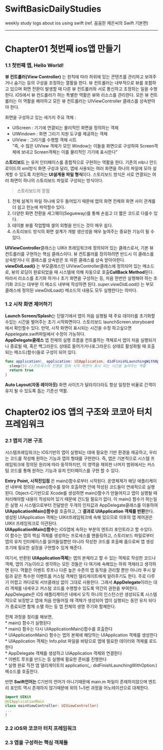 # SwiftBasicDailyStudies
weekly study logs about ios using swift (ref. 꼼꼼한 재은씨의 Swift 기본편)

--------
# Chapter01 첫번째 ios앱 만들기
### 1.1 첫번째 앱, Hello World!  
   **뷰 컨트롤러(View Controller)** 는 원칙에 따라 하위에 있는 콘텐츠를 관리하고 보여주거나 숨기는 등의 구성을 조정하는 열활을 한다. 뷰 컨트롤러는 내부적으로 뷰를 포함하고 있으며 화면 전환이 발생할 때 다른 뷰 컨트롤러와 서로 통신하고 조정하는 일을 수행한다. iOS에서 뷰 컨드롤러가 하는 특별한 역활은 뷰와 리소스를 관리한다. 모든 뷰 컨트롤러는 이 역활을 해야하고 모든 뷰 컨트롤러는 UIViewController 클래스를 상속받아야 한다.   
   
   화면을 구성하고 있는 세가지 주요 객체 :  
   * UIScreen : 기기에 연결되는 물리적인 화면을 정의하는 객체
   * UIWindown : 화면 그리기 지원 도구를 제공하는 객체
   * UIView : 그리기를 수행할 객체 시트  
   "즉, 수 많은 UIView 객체가 모인 Window는 이들을 화면으로 구성하여 Screen객체에 보내고 Screen객체는 이를 물리적인 기기에 표시한다"  
   
   **스토리보드** 는 유저 인터페이스를 종합적으로 구현하는 역활을 한다. 기존의 nib나 안드로이드의 xml방식 화면 구성과 달리, 앱에 사용되는 여러 화면을 하나의 파일에 모아 설계할  수 있도록 지원하는 **UI설계용 파일 형식**이다. 스토리보드 방식은 서로 연결되는 여러 화면이 하나의 스토리보드 파일로 구성되는 방식이다.   
   > 스토리보드의 장점
   1. 전체 설계가 파일 하나에 모두 들어있기 때문에 앱의 화면 전체와 화면 사이 관계를 더 쉽고 한눈에 파악할수 있다. 
   2. 다양한 화면 전환을 세그웨이(Segueway)를 통해 손쉽고 더 짧은 코드로 다를수 있다. 
   3. 테이블 뷰를 작업할때 셀의 외형을 만드는 것이 매우 쉽다.
   4. 스토리보드 방식의 화면 설계가 개발 생산성을 매우 높여주는 중요한 기능이 될 수 있다.   
   
   **UIViewController**클래스는 UIKit 프레임워크에 정의되어 있는 클래스로서, 기본 뷰 컨트롤러를 구현하는 핵심 클래스이다. 뷰 컨트롤러를 정의하려면 반드시 이 클래스를 상속받거나 이 클래스를 상속받은 또 따른 클래스를 상속 받아야한다.   
   **viewDidLoad()** 는 부모클래스인 UIViewController클래스에 정의되어 있는 메소드로, 뷰의 로딩이 완료되었을 때 시스템에 의해 자동으로 호출**CallBack Method**된다. 따라서 리소스를 초기화 하거나 초기 화면을 구성하는 등, 처음 한번만 실행해야 하는 초기화 코드는 대부분 이 메소드 내부에 작성하면 된다. *super.viewDidLoad()* 는 부모 클래스에 정의된 viewDidLoad() 메소드의 내용도 모두 실행한다는 의미다. 
   
### 1.2 시작 화면 제어하기  
   **Launch Screen/Splash**는 단말기에서 앱이 처음 실행될 때 주요 데이터를 초기화할 수있는 시간을 벌어주는 초기 시작화면이다. 스토리보드 launchScreen.storyboard 에서 확인할수 있다. 만약, 시작 화면이 표시되는 시간을 수정 하고싶으면 Appelegate.swift파일에서 수정이 가능하다.   
   **AppDelegate클래스** 앱 전체의 실행 흐름을 컨트롤하는 객체로서 앱이 처음 실행되거나 종료될 때, 혹은 백그라운드 상태로 들어가거나포그라운드 상태로 활성화될 때 호출되는 메소드(함수)들로 구성이 되어 있다.   
   ```swift
   func application(_ application: UIApplication, didFinishLaunchingWithOptions launchOptions: [UIApplicationLaunchOptionsKey : Any]? = nil) -> Bool {
     sleep(5) //프로세스의 진행을 멈춰 시작 화면이 표시 되는 시간을 늘려주는 역활
     return true
   }
```
   **Auto Layout(자동 레이아웃)** 화면 사이즈가 달라지더라도 항상 일정한 비율로 간격이 유지 될 수 있도록 돕는 기준선 역활. 
   
# Chapter02 iOS 앱의 구조와 코코아 터치 프레임워크
### 2.1 앱의 기본 구조  
  시스템프레임워크는 iOS기반의 앱이 실행되는 데에 필요한 기반 환경을 제공하고, 우리는 코드를 작성해 원하는 기능과 앱의 형태를 구현한다. 즉, 앱은 기본적으로 시스템 프레임워크에 정의된 원리에 따라 동작하지만, 이 영역을 제외한 너머지 범위에서는 커스텀 코드를 통해 원하는 기능과 유저 인터페이스를 구현 할 수 있다.     
  
**Entry Point, 시작진입점** 은 main()함수로부터 시작된다. 운영체제가 해당 애플리케이션 내부에 정의된 main()함수를 찾아 호출하면 안에 작성된 코드들이 연쇄적으로 실행된다. Object-C기반으로 Xcode를 생성하면 main()함수가 만들어지고 앱이 실행될 때 처리해야할 내용이 작성되어 있기 때문에 건드릴 필요가 없다. 이 main() 함수가 하는일은 실행 시 시스템으로부터 전달받은 두개의 인자값과 AppDelegate클래스를 이용하여 **UIApplicationMain()함수**를 호출하고, 그 **결과로 UIApplication 객체를 반환**한다. 생성된 UIApplication 객체는 UIKit프레임워크에 속해 있으므로 이후의 앱 제어권은 UIKit 프레임워크로 이관된다.   
**UIApplicationMain()함수**는 iOS앱에 속하는 부분의 엔트리 포인트라고 할 수있다. 이 함수는 앱의 핵심 객체를 생성하는 프로세스를 핸들링하고, 스토리보드 파일로부터 앱의 유저 인터페이스를 읽어들일뿐만 아니라 작성한 코드를 호출해 줌으로써 앱 생성 초기에 필요한 설정을 구현할수 있게 해준다.     

  여기서, 반환된 **UIApplication객체**는 앱의 본체라고 할 수 있는 객체로 작성한 코드나 객체, 앱의 기능이라고 생각하는 모든 것들은 다 여기에 속해있는 하위 객체라고 생각하면 된다. 역활은 이벤트 루프나 다른 높은 수준의 앱 동작을 관리할 뿐만 아니라 푸시 알림과 같은 특수한 이벤트를 커스텀 객체인 델리게이트에게 알려주기도 한다. 주로 다루기 어렵고 까다로워 서브클래싱 없이 그대로 사용한다. 그래서 **AppDelegate**이라는 대리 객체를 내세우고 커스텀 코드를 수행할수 있도록 약간의 권한을 부여한다. AppDelegate은 iOS 애플리케이션 내에서 오직 하나의 인스턴스만 생성되도록 시스템적으로 보장받고 앱에 처음 만들어질 때 객체가 생성되어 앱이 실행되는 동안 유지 되다가 종료되면 함께 소멸 하는 등 앱 전체의 생명 주기와 함께한다.  
  
전체 과정을 정리를 해보면,     
    * main() 함수가 실행된다  
    * main() 함수는 다시 UIApplicationMain()함수를 호출한다  
    * UIApplicationMain() 함수는 앱의 본체에 해당하는 UIApplication 객체를 생성한다  
    * UIApplication 객체는 Info.plist 파일을 바탕으로 앱에 필요한 데이터와 객체를 로드한다  
    * AppDelegate 객체를 생성하고 UIApplication 객체와 연결한다  
    * 이벤트 루프를 만드는 등 실행에 필요한 준비를 진행한다  
    * 실행 완료 직전 앱 델리게이트의 application(_: didFinishLaunchingWithOption:)메소드를 호출한다.    
    
반면 **Swift언어는** C기반의 언어가 아니기때문에 main.m 파일이 존재하지않으며 엔트리 포인트 역시 존재하지 않기때문에 위의 1~5번 과정을 어노테이션으로 대체한다. 
   ```swift
  import UIKit
  @UIApplicationMain
  class mainViewController: UIViewController{
  ... 
  }
```
    
### 2.2 iOS와 코코아 터치 프레임워크  
### 2.3 앱을 구성하는 핵심 객체들    
